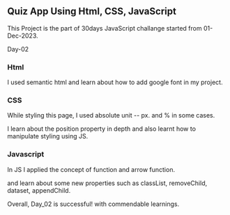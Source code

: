 ## Quiz App Using Html, CSS, JavaScript

This Project is the part of 30days JavaScript challange started from 01-Dec-2023.

Day-02

### Html

I used semantic html and learn about how to add google font in my project.

### CSS

While styling this page, I used absolute unit -- px. and % in some cases.

I learn about the position property in depth and also learnt how to manipulate styling using JS.

### Javascript

In JS I applied the concept of function and arrow function. 

and learn about some new properties such as classList, removeChild, dataset, appendChild.

Overall, Day_02 is successful! with commendable learnings.
